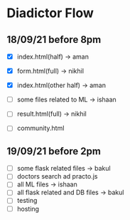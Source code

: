 # Diadictor Flow

## 18/09/21 before 8pm
- [x] index.html(half) -> aman
- [x] form.html(full) -> nikhil
- [x] index.html(other half) -> aman
- [ ] some files related to ML -> ishaan
- [ ] result.html(full) -> nikhil
- [ ] community.html


## 19/09/21 before 2pm
- [ ] some flask related files -> bakul
- [ ] doctors search ad practo.js
- [ ] all ML files -> ishaan
- [ ] all flask related and DB files -> bakul
- [ ] testing 
- [ ] hosting
